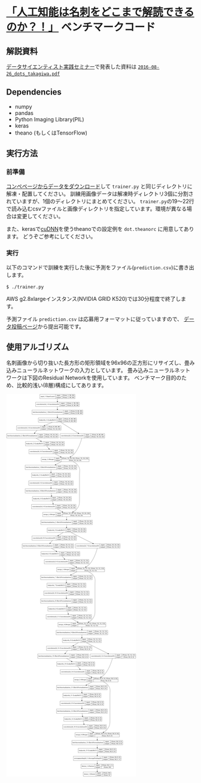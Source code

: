# [「人工知能は名刺をどこまで解読できるのか？！」](http://jp.corp-sansan.com/lp/data-sientist-c.html) ベンチマークコード

## 解説資料
[データサイエンティスト実践セミナー](https://eventdots.jp/event/596780)で発表した資料は
[`2016-08-26_dots_takagiwa.pdf`](2016-08-26_dots_takagiwa.pdf)

## Dependencies
* numpy
* pandas
* Python Imaging Library(PIL)
* keras
* theano (もしくはTensorFlow)

## 実行方法

### 前準備
[コンペページからデータをダウンロード](https://deepanalytics.jp/compe/26/download)して
`trainer.py` と同じディレクトリに解凍・配置してください。
訓練用画像データは解凍時ディレクトリ3個に分割されていますが、1個のディレクトリにまとめてください。
`trainer.py`の19〜22行で読み込むcsvファイルと画像ディレクトリを指定しています。環境が異なる場合は変更してください。

また、kerasで[cuDNN](https://developer.nvidia.com/cudnn)を使うtheanoでの設定例を `dot.theanorc` に用意してあります。
どうぞご参考にしてください。

### 実行

以下のコマンドで訓練を実行した後に予測をファイル(`prediction.csv`)に書き出します。
```
$ ./trainer.py
```
AWS g2.8xlargeインスタンス(NVIDIA GRID K520)では30分程度で終了します。

予測ファイル `prediction.csv` は応募用フォーマットに従っていますので、
[データ投稿ページ](https://deepanalytics.jp/compe/26/subscription)から提出可能です。


## 使用アルゴリズム
名刺画像から切り抜いた長方形の矩形領域を96x96の正方形にリサイズし、畳み込みニューラルネットワークの入力としています。
畳み込みニューラルネットワークは下図のResidual Networkを使用しています。
ベンチマーク目的のため、比較的浅い(8層)構成にしてあります。

![model](model.png)

